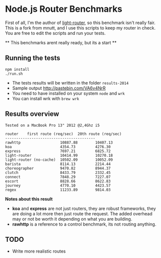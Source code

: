 Node.js Router Benchmarks
=========================

First of all, I'm the author of [light-router](https://github.com/herenow/light-router), so this benchmark isn't really fair. This is a fork from mnutt, and I use this scripts to keep my router in check. You are free to edit the scripts and run your tests.

** This benchmarks arent really ready, but its a start **

Running the tests
-------
```
npm install
./run.sh
```
* The tests results will be written in the folder `results-2014`
* Sample output http://pastebin.com/VA6v4NrR
* You need to have installed on your system `node` and `wrk`
* You can install wrk with `brew wrk`


Results overview
-------
```
Tested on a MacBook Pro 13" 2012 @2,4Ghz i5
```

```
router    first route (req/sec)  20th route (req/sec)
-----------------------------------------
rawhttp                  10887.88        10407.13
koa                      4354.73         4276.30
express                  7697.21         6825.72
light-router             10414.99        10270.18
light-router (no-cache)  10502.09        10052.09
barista                  8114.13         2214.44
choreographer            9470.82         8944.37
clutch                   8433.79         2332.45
connect                  7848.29         7227.07
escort                   8828.66         8622.83
journey                  4770.10         4423.57
regex                    11233.89        9814.03
```

**Notes about this result**
* **koa** and **express** are not just routers, they are robust frameworks, they are doing a lot more then just route the request. The added overhead may or not be worth it depending on what you are building.
* **rawhttp** is a reference to a control benchmark, its not routing anything.


TODO
------
* Write more realistic routes
